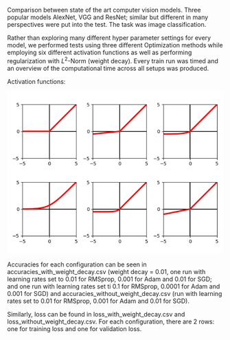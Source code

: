 Comparison between state of the art computer vision models. Three popular models AlexNet, VGG and ResNet; similar but different in many perspectives were put into the test. The task was image classification.

Rather than exploring many different hyper parameter settings for every model, we performed tests using three different Optimization methods while employing six different activation functions as well as performing regularization with $L^2$-Norm (weight decay). Every train run was timed and an overview of the computational time across all setups was produced.

Activation functions:

![Activation functions](activation_functions.png)


Accuracies for each configuration can be seen in accuracies_with_weight_decay.csv (weight decay = 0.01, one run with learning rates set to 0.01 for RMSprop, 0.001 for Adam and 0.01 for SGD; and one run with learning rates set ti 0.1 for RMSprop, 0.0001 for Adam and 0.001 for SGD) and accuracies_without_weight_decay.csv (run with learning rates set to 0.01 for RMSprop, 0.001 for Adam and 0.01 for SGD). 

Similarly, loss can be found in loss_with_weight_decay.csv and loss_without_weight_decay.csv. For each configuration, there are 2 rows: one for training loss and one for validation loss.